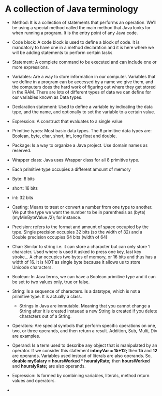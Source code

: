 # A collection of Java terminology  

- Method: It is a collection of statements that performs an operation. We'll be using a special method
called the main method that Java looks for when running a program. It is the entry point of any Java code. 

- Code block: A code block is used to define a block of code. It is mandatory to have one in a method declaration and it is here where we will be adding statements to perform certain tasks. 

- Statement: A complete command to be executed and can include one or more expressions. 

- Variables: Are a way to store information in our computer. Variables that we define in a program can be accessed by a name we give them, and the computers does the hard work of figuring out where they get stored in the RAM. There are lots of different types of data we can define for our variables known as Data types. 

- Declaration statement: Used to define a variable by indicating the data type, and the name, and optionally to set the variable to a certain value. 

- Expression: A construct that evaluates to a single value 

- Primitive types: Most basic data types. The 8 primitive data types are: Boolean, byte, char, short, int, long float and double. 

- Package: Is a way to organize a Java project. Use domain names as reserved. 

- Wrapper class: Java uses Wrapper class for all 8 primitive type. 

- Each primitive type occupies a different amount of memory 
 - Byte: 8 bits
 - short: 16 bits
 - int: 32 bits 

- Casting: Means to treat or convert a number from one type to another. We put the type we want the number to be in parenthesis as (byte) (myMinByteValue /2); for instance. 

- Precision: refers to the format and amount of space occupied by the type. Single precision occupies 32 bits (so the width of 32) and a Double precision occupies 64 bits (width of 64)

- Char: Similar to string i.e. it can store a character but can only store 1 character. Used where is used it asked to press one key, last key stroke… A char occupies two bytes of memory, or 16 bits and thus has a width of 16. It is NOT as single byte because it allows us to store Unicode characters. 

- Boolean: In Java terms, we can have a Boolean primitive type and it can be set to two values only, true or false. 

- String: Is a sequence of characters. Is a datatype, which is not a primitive type. It is actually a class. 
  - Strings in Java are immutable. Meaning that you cannot change a String after it is created instaead a new String is created if you delete characters out of a String. 

- Operators: Are special symbols that perform specific operations on one, two, or three operands, and then return a result. Addition, Sub, Multi, Div are examples.

- Operand: Is a term used to describe any object that is manipulated by an operator. If we consider this statement **intmyVar = 15+12;** then **15** and **12** are operands. Variables used instead of literals are also operands. So, **double mySalary = hoursWorked * houralyRate;**  then  **hoursWorked** and **houralyRate;** are also operands. 

- Expression: Is formed by combining variables, literals, method return values and operators. 

- 
